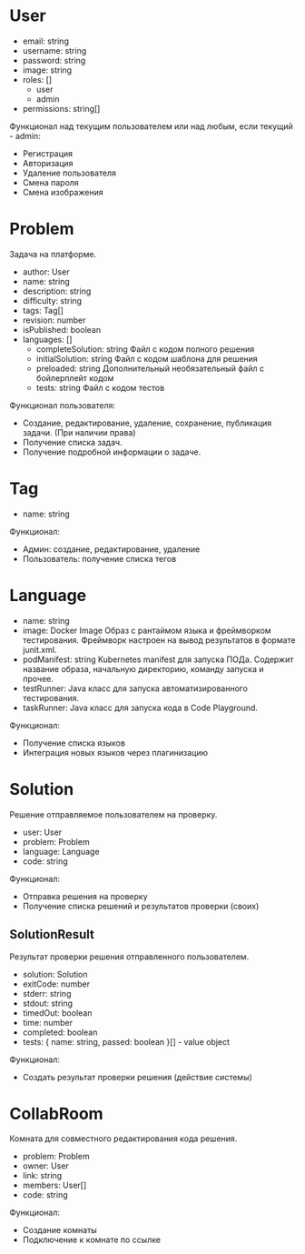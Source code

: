# User

- email: string
- username: string
- password: string
- image: string
- roles: []
    - user
    - admin
- permissions: string[]

Функционал над текущим пользователем или над любым, если текущий - admin:

- Регистрация
- Авторизация
- Удаление пользователя
- Смена пароля
- Смена изображения

# Problem

Задача на платформе. 

- author: User
- name: string
- description: string
- difficulty: string
- tags: Tag[]
- revision: number
- isPublished: boolean
- languages: []
    - completeSolution: string
      Файл с кодом полного решения
    - initialSolution: string
      Файл с кодом шаблона для решения
    - preloaded: string
      Дополнительный необязательный файл с бойлерплейт кодом
    - tests: string
      Файл с кодом тестов

Функционал пользователя:

- Создание, редактирование, удаление, сохранение, публикация задачи. (При наличии права)
- Получение списка задач.
- Получение подробной информации о задаче.

# Tag

- name: string

Функционал:

- Админ: создание, редактирование, удаление
- Пользователь: получение списка тегов

# Language

- name: string
- image: Docker Image
  Образ с рантаймом языка и фреймворком тестирования.
  Фреймворк настроен на вывод результатов в формате junit.xml.
- podManifest: string
  Kubernetes manifest для запуска ПОДа. Содержит название образа, начальную директорию, команду запуска и прочее.
- testRunner: Java класс для запуска автоматизированного тестирования.
- taskRunner: Java класс для запуска кода в Code Playground.

Функционал:

- Получение списка языков
- Интеграция новых языков через плагинизацию

# Solution

Решение отправляемое пользователем на проверку.

- user: User
- problem: Problem
- language: Language
- code: string

Функционал:

- Отправка решения на проверку
- Получение списка решений и результатов проверки (своих)

## SolutionResult

Результат проверки решения отправленного пользователем.

- solution: Solution
- exitCode: number
- stderr: string
- stdout: string
- timedOut: boolean
- time: number
- completed: boolean
- tests: { name: string, passed: boolean }[] - value object

Функционал:

- Создать результат проверки решения (действие системы)

# CollabRoom

Комната для совместного редактирования кода решения.

- problem: Problem
- owner: User
- link: string
- members: User[]
- code: string

Функционал:

- Создание комнаты
- Подключение к комнате по ссылке
